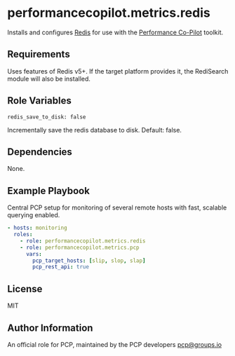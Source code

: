 # performancecopilot.metrics.redis

Installs and configures [Redis](https://redis.io) for use with the [Performance Co-Pilot](https://pcp.io/) toolkit.

## Requirements

Uses features of Redis v5+.  If the target platform provides it, the RediSearch module will also be installed.

## Role Variables

    redis_save_to_disk: false

Incrementally save the redis database to disk. Default: false.

## Dependencies

None.

## Example Playbook

Central PCP setup for monitoring of several remote hosts with fast, scalable querying enabled.

```yaml
- hosts: monitoring
  roles:
    - role: performancecopilot.metrics.redis
    - role: performancecopilot.metrics.pcp
      vars:
        pcp_target_hosts: [slip, slop, slap]
        pcp_rest_api: true
```

## License

MIT

## Author Information

An official role for PCP, maintained by the PCP developers <pcp@groups.io>
